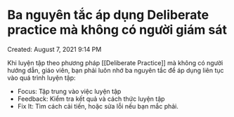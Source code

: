 ---
---

# Ba nguyên tắc áp dụng Deliberate practice mà không có người giám sát

Created: August 7, 2021 9:14 PM

Khi luyện tập theo phương pháp [[Deliberate Practice]] mà không có người hướng dẫn, giáo viên, bạn phải luôn nhớ ba nguyên tắc để áp dụng liên tục vào quá trình luyện tập:

- Focus: Tập trung vào việc luyện tập
- Feedback: Kiểm tra kết quả và cách thức luyện tập
- Fix It: Tìm cách cải tiến, hoặc sửa lỗi nếu bạn mắc phải.
